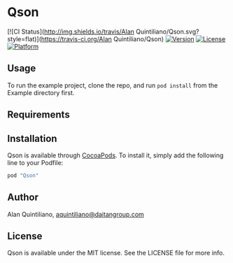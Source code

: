 # Qson

[![CI Status](http://img.shields.io/travis/Alan Quintiliano/Qson.svg?style=flat)](https://travis-ci.org/Alan Quintiliano/Qson)
[![Version](https://img.shields.io/cocoapods/v/Qson.svg?style=flat)](http://cocoapods.org/pods/Qson)
[![License](https://img.shields.io/cocoapods/l/Qson.svg?style=flat)](http://cocoapods.org/pods/Qson)
[![Platform](https://img.shields.io/cocoapods/p/Qson.svg?style=flat)](http://cocoapods.org/pods/Qson)

## Usage

To run the example project, clone the repo, and run `pod install` from the Example directory first.

## Requirements

## Installation

Qson is available through [CocoaPods](http://cocoapods.org). To install
it, simply add the following line to your Podfile:

```ruby
pod "Qson"
```

## Author

Alan Quintiliano, aquintiliano@daitangroup.com

## License

Qson is available under the MIT license. See the LICENSE file for more info.
